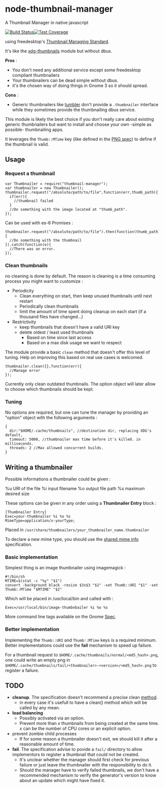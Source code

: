 # node-thumbnail-manager

A Thumbnail Manager in native javascript

[![Build Status](https://travis-ci.org/Holusion/node-thumbnail-manager.svg?branch=master)](https://travis-ci.org/Holusion/node-thumbnail-manager)[![Test Coverage](https://codeclimate.com/github/Holusion/node-thumbnail-manager/badges/coverage.svg)](https://codeclimate.com/github/Holusion/node-thumbnail-manager/coverage)


using freedesktop's [Thumbnail Managing Standard](http://specifications.freedesktop.org/thumbnail-spec/thumbnail-spec-latest.html).

It's like the [xdg-thumbnails](https://www.npmjs.com/package/xdg-thumbnails) module but without dbus.

**Pros** :
- You don't need any additional service except some freedesktop compliant thumbnailers
- Your thumbnailers can be dead simple without dbus.
- it's the chosen way of doing things in Gnome 3 so it should spread.

**Cons** :
- Generic thumbnailers like [tumbler](https://github.com/nemomobile/tumbler) don't provide a `.thumbnailer` interface while they sometimes provide the thumbnailing dbus service.

This module is likely the best choice if you don't really care about existing generic thumbnailers but want to install and choose your own -simple as possible- thumbnailing apps.

It leverages the ```Thumb::MTime``` key (like defined in the [PNG spec](http://www.w3.org/TR/PNG/#C.tEXt)) to define if the thumbnail is valid.

## Usage

### Request a thumbnail

    var Thumbnailer = require("thumbnail-manager");
    var thumbnailer = new Thumbnailer();
    thumbnailer.request("/absolute/path/to/file",function(err,thumb_path){
      if(err){
        //thumbnail failed
      }
      //Do something with the image located at "thumb_path".
    });

Can be used with es-6 Promises :

    thumbnailer.request("/absolute/path/to/file").then(function(thumb_path){
      //Do something with the thumbnail
    }).catch(function(e){
      //There was an error.
    });

### Clean thumbnails

no cleaning is done by default. The reason is cleaning is a time consuming process you might want to customize :

- Periodicity
  - Clean everything on start, then keep unused thumbnails until next restart
  - Periodically clean thumbnails
  - limit the amount of time spent doing cleanup on each start (if a thousand files have changed...)
- Restrictivity
  - keep thumbnails that doesn't have a valid URI key
  - delete oldest / least used thumbnails
    - Based on time since last access
    - Based on a max disk usage we want to respect

The module provide a basic `clean` method that doesn't offer this level of tuning. Help on improving this based on real use cases is welcomed.

    thumbnailer.clean({},function(err){
      //Manage error
    });

Currently only clean outdated thumbnails. The option object will later allow to choose which thumbnails should be kept.

### Tuning

No options are required, but one can tune the manager by providing an "option" object with the following arguments :

    {
      dir:"$HOME/.cache/thumbnails", //destination dir, replacing XDG's default,
      timeout: 5000, //thumbnailer max time before it's killed. in milliseconds.
      threads: 2 //Max allowed concurrent builds.
    }

## Writing a thumbnailer

Possible informations a thumbnailer could be given :

%u URI of the file
%i input filename
%o output file path
%s maximum desired size

These options can be given in any order using a **Thumbnailer Entry** block :

    [Thumbnailer Entry]
    Exec=your-thumbnailer %i %o %s
    MimeType=application/x-yourType;

Placed in `/usr/share/thumbnailers/your_thumbnailer_name.thumbnailer`

To declare a new mime type, you should use the [shared mime info](http://www.freedesktop.org/wiki/Specifications/shared-mime-info-spec/) specification.

### Basic implementation

Simplest thing is an image thumbnailer using imagemagick :

    #!/bin/sh
    MTIME=$(stat -c "%y" "$1")
    convert -background black -resize $3x$3 "$1" -set Thumb::URI "$1" -set Thumb::MTime "$MTIME" "$2"

Which will be placed in /usr/local/bin and called with :

    Exec=/usr/local/bin/image-thumbnbailer %i %o %s

More command line tags available on the Gnome [Spec](https://tecnocode.co.uk/2013/10/21/writing-a-gnome-thumbnailer/).

### Better implementation

Implementing the `Thumb::URI` and `Thumb::MTime` keys is a required minimum. Better implementations could use the **fail** mechanism to speed up failure.

For a thumbnail request to `$HOME/.cache/thumbnails/normal/<md5_hash>.png`, one could write an empty png in `$HOME/.cache/thumbnails/fail/<thumbnailer>-<version>/<md5_hash>.png` to register a failure.


## TODO

- **cleanup**. The specification doesn't recommend a precise clean [method](http://specifications.freedesktop.org/thumbnail-spec/thumbnail-spec-latest.html#DELETE).
  - in every case it's usefull to have a clean() method which will be called by any mean.
- **load balancing**
  - Possibly activated via an option.
  - Prevent more than *x* thumbnails from being created at the same time. *x* can be the number of CPU cores or an explicit option.
- prevent zombie child processes
  - If for some reason a thumbnailer doesn't exit, we should kill it after a reasonable amount of time.
- **fail**. The specification advise to povide a `fail/` directory to allow implementors to register a thumbnail that could not be created.
  - It's unclear whether the manager should first check for previous failure or just leave the thumbnailer with the responsibility to do it.
  - Should the manager have to verify failed thumbnails, we don't have a recommended mechanism to verify the generator's version to know about an update which might have fixed it.
